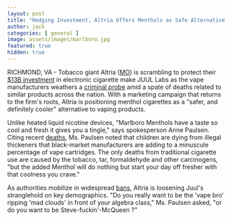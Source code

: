 ```yaml
---
layout: post
title: "Hedging Investment, Altria Offers Menthols as Safe Alternative to Juul"
author: jack
categories: [ general ]
image: assets/images/marlboro.jpg
featured: true
hidden: true
---
```


RICHMOND, VA - Tobacco giant Altria ([MO](https://finance.yahoo.com/quote/MO)) is scrambling to protect their [$13B investment](https://www.cbsnews.com/news/altria-jull-deal-big-tobaccos-altria-buys-one-third-stake-in-vape-brand-juul-for-12-8-billion/) in electronic cigarette make JUUL Labs as the vape manufacturers weathers a [criminal probe](https://www.marketwatch.com/story/juul-labs-under-criminal-probe-by-california-feds-2019-09-24) amid a spate of deaths related to similar products across the nation. With a marketing campaign that returns to the firm's roots, Altria is positioning menthol cigarettes as a "safer, and definitely cooler" alternative to vaping products.

Unlike heated liquid nicotine devices, "Marlboro Menthols have a taste so cool and fresh it gives you a tingle," says spokesperson Anne Paulsen. Citing recent [deaths](https://www.cnn.com/2019/09/10/health/vaping-outbreak-2019-explainer/index.html), Ms. Paulsen noted that children are dying from illegal thickeners that black-market manufacturers are adding to a minuscule percentage of vape cartridges. The only deaths from traditional cigarette use are caused by the tobacco, tar, formaldehyde and other carcinogens, "but the added Menthol will do nothing but start your day off fresher with that coolness you crave." 

As authorities mobilize in widespread [bans](https://www.cnn.com/2019/09/24/health/massachusetts-vaping-ban-bn/index.html), Altria is loosening Juul's stranglehold on key demographics. "Do you really want to be the 'vape bro' ripping 'mad clouds' in front of your algebra class," Ms. Paulsen asked, "or do you want to be Steve-fuckin'-McQueen ?"